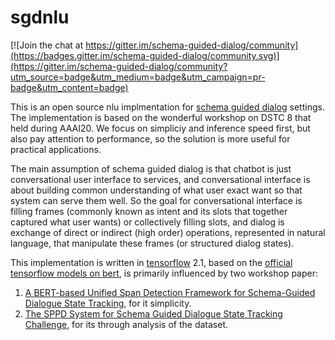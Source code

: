 # sgdnlu

[![Join the chat at https://gitter.im/schema-guided-dialog/community](https://badges.gitter.im/schema-guided-dialog/community.svg)](https://gitter.im/schema-guided-dialog/community?utm_source=badge&utm_medium=badge&utm_campaign=pr-badge&utm_content=badge)

This is an open source nlu implmentation for [schema guided dialog](https://drive.google.com/file/d/1rn9g-1uWN6v4u6mwjf4xwEqKKhsfBSdW/view) settings. The implementation is based on the wonderful workshop on DSTC 8 that held during AAAI20. We focus on simpliciy and inference speed first, but also pay attention to performance, so the solution is more useful for practical applications. 

The main assumption of schema guided dialog is that chatbot is just conversational user interface to services, and conversational interface is about building common understanding of what user exact want so that system can serve them well. So the goal for conversational interface is filling frames (commonly known as intent and its slots that together captured what user wants) or collectively filling slots, and dialog is exchange of direct or indirect (high order) operations, represented in natural language, that manipulate these frames (or structured dialog states).  


This implementation is written in [tensorflow](https://tensorflow.org) 2.1, based on the [official tensorflow models on bert](https://github.com/tensorflow/models/tree/master/official/nlp/bert), is primarily influenced by two workshop paper:
1. [A BERT-based Unified Span Detection Framework for Schema-Guided Dialogue State Tracking](https://drive.google.com/file/d/1PRPx3lfJTtX-V23uTFOIPdB0LhQDBFq5/view), for it simplicity.
2. [The SPPD System for Schema Guided Dialogue State Tracking Challenge](https://drive.google.com/file/d/1wn8OTYrqyVVhwq-6XYWuhGN3t8mJohJr/view), for its through analysis of the dataset.

